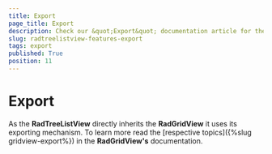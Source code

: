 ```yaml
---
title: Export
page_title: Export
description: Check our &quot;Export&quot; documentation article for the RadTreeListView {{ site.framework_name }} control.
slug: radtreelistview-features-export
tags: export
published: True
position: 11
---
```


# Export


As the __RadTreeListView__ directly inherits the __RadGridView__ it uses its exporting mechanism. To learn more read the [respective topics]({%slug gridview-export%}) in the __RadGridView's__ documentation.
        
